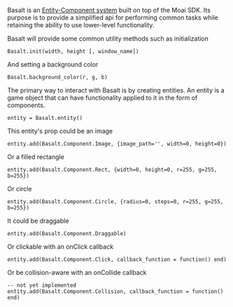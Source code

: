 Basalt is an [Entity-Component system](http://www.gamasutra.com/blogs/MeganFox/20101208/6590/Game_Engines_101_The_EntityComponent_Model.php) built on top of the Moai SDK. Its purpose is to provide a simplified api for performing common tasks while retaining the ability to use lower-level functionality.

Basalt will provide some common utility methods such as initialization

    Basalt.init(width, height [, window_name])

And setting a background color

    Basalt.background_color(r, g, b)

The primary way to interact with Basalt is by creating entities. An entity is a game
object that can have functionality applied to it in the form of components.

    entity = Basalt.entity()

This entity's prop could be an image

	entity.add(Basalt.Component.Image, {image_path='', width=0, height=0})

Or a filled rectangle

    entity.add(Basalt.Component.Rect, {width=0, height=0, r=255, g=255, b=255})

Or circle

    entity.add(Basalt.Component.Circle, {radius=0, steps=0, r=255, g=255, b=255})

It could be draggable

    entity.add(Basalt.Component.Draggable)

Or clickable with an onClick callback

    entity.add(Basalt.Component.Click, callback_function = function() end)

Or be collision-aware with an onCollide callback

    -- not yet implemented
    entity.add(Basalt.Component.Collision, callback_function = function() end)